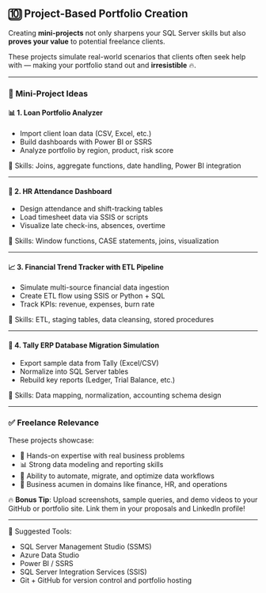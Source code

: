 ## 🔟 Project-Based Portfolio Creation

Creating **mini-projects** not only sharpens your SQL Server skills but also **proves your value** to potential freelance clients.

These projects simulate real-world scenarios that clients often seek help with — making your portfolio stand out and **irresistible** 🔥.

---

### 💼 Mini-Project Ideas

#### 📊 1. Loan Portfolio Analyzer

- Import client loan data (CSV, Excel, etc.)
- Build dashboards with Power BI or SSRS
- Analyze portfolio by region, product, risk score

📌 Skills: Joins, aggregate functions, date handling, Power BI integration

---

#### 👥 2. HR Attendance Dashboard

- Design attendance and shift-tracking tables
- Load timesheet data via SSIS or scripts
- Visualize late check-ins, absences, overtime

📌 Skills: Window functions, CASE statements, joins, visualization

---

#### 📈 3. Financial Trend Tracker with ETL Pipeline

- Simulate multi-source financial data ingestion
- Create ETL flow using SSIS or Python + SQL
- Track KPIs: revenue, expenses, burn rate

📌 Skills: ETL, staging tables, data cleansing, stored procedures

---

#### 🧾 4. Tally ERP Database Migration Simulation

- Export sample data from Tally (Excel/CSV)
- Normalize into SQL Server tables
- Rebuild key reports (Ledger, Trial Balance, etc.)

📌 Skills: Data mapping, normalization, accounting schema design

---

### ✅ Freelance Relevance

These projects showcase:

- 💼 Hands-on expertise with real business problems  
- 📊 Strong data modeling and reporting skills  
- 🔧 Ability to automate, migrate, and optimize data workflows  
- 🧠 Business acumen in domains like finance, HR, and operations  

🔥 **Bonus Tip**: Upload screenshots, sample queries, and demo videos to your GitHub or portfolio site. Link them in your proposals and LinkedIn profile!

---

📌 Suggested Tools:

- SQL Server Management Studio (SSMS)  
- Azure Data Studio  
- Power BI / SSRS  
- SQL Server Integration Services (SSIS)  
- Git + GitHub for version control and portfolio hosting

